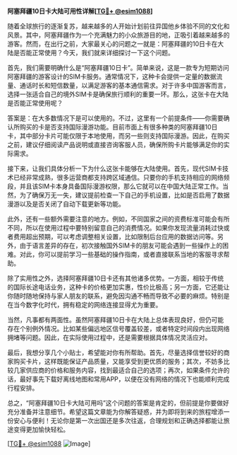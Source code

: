 **阿塞拜疆10日卡大陆可用性详解[[TG💪+ @esim1088](https://t.me/s/esim1088)]**

随着全球旅行的逐渐复苏，越来越多的人开始计划前往异国他乡体验不同的文化和风景。其中，阿塞拜疆作为一个充满魅力的小众旅游目的地，正吸引着越来越多的游客。然而，在出行之前，大家最关心的问题之一就是：阿塞拜疆的10日卡在大陆是否能正常使用？今天，我们就来详细探讨一下这个问题。

首先，我们需要明确什么是“阿塞拜疆10日卡”。简单来说，这是一款专为短期访问阿塞拜疆的游客设计的SIM卡服务。通常情况下，这种卡会提供一定量的数据流量、通话时长和短信数量，以满足游客的基本通信需求。对于许多中国游客而言，选择一张适合自己的境外SIM卡是确保旅行顺利的重要一环。那么，这张卡在大陆是否能正常使用呢？

答案是：在大多数情况下是可以使用的。不过，这里有一个前提条件——你需要确认所购买的卡是否支持国际漫游功能。目前市面上有很多种类的阿塞拜疆10日卡，其中部分卡片可能仅限于本地使用，而另一些则支持国际漫游。因此，在购买之前，建议仔细阅读产品说明或直接咨询客服人员，确保所购卡片能够满足你的实际需求。

接下来，让我们具体分析一下为什么这张卡能够在大陆使用。首先，现代SIM卡技术已经非常成熟，很多运营商都支持跨区域通信。只要你的手机支持相应的网络频段，并且该SIM卡本身具备国际漫游权限，那么它就可以在中国大陆正常工作。当然，为了确保万无一失，建议提前检查一下自己的手机设置，比如是否启用了数据漫游以及是否关闭了自动下载更新等功能。

此外，还有一些额外需要注意的地方。例如，不同国家之间的资费标准可能会有所不同，所以在使用过程中要特别留意自己的消费情况。如果你发现流量消耗过快或者费用超出预期，可以考虑调整相关设置，比如限制后台应用的数据访问等。另外，由于语言差异的存在，初次接触国外SIM卡的朋友可能会遇到一些操作上的困难。对此，你可以提前学习一些基础的操作指南，或者直接联系当地的客服寻求帮助。

除了实用性之外，选择阿塞拜疆10日卡还有其他诸多优势。一方面，相较于传统的国际长途电话业务，这种卡的价格更加实惠，性价比极高；另一方面，它还能让你随时随地保持与家人朋友的联系，避免因沟通不畅而导致不必要的麻烦。特别是在当今数字化时代，拥有稳定的网络连接显得尤为重要。

当然，凡事都有两面性。虽然阿塞拜疆10日卡在大陆上总体表现良好，但仍可能存在个别例外情况。比如某些偏远地区信号覆盖较差，或者特定时间段内出现网络拥堵等问题。因此，在实际使用过程中，还是需要根据具体情况灵活应对。

最后，我想分享几个小贴士，希望能对你有所帮助。首先，尽量选择信誉较好的商家购买卡片，这样既能保证产品质量，又能享受到更优质的服务；其次，不妨多比较几家供应商的价格和服务内容，找到最适合自己的选项；再次，如果条件允许的话，最好事先下载好离线地图和常用APP，以便在没有网络的情况下也能顺利完成行程安排。

总之，“阿塞拜疆10日卡大陆可用吗”这个问题的答案是肯定的，但前提是你要做好充分准备并注意细节。希望这篇文章能为你解答疑惑，并为即将到来的旅程增添一份安心与便利！无论你是第一次出国还是多次往返，合理规划和正确选择都能让旅途变得更加愉快轻松。

[[TG💪+ @esim1088](https://t.me/s/esim1088) ![Image](https://i.postimg.cc/4NQfJmqS/Snipaste-2025-05-13-00-14-12.png)]